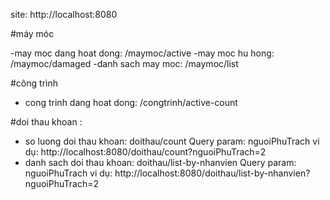 site: http://localhost:8080

#máy móc

-may moc dang hoat dong: /maymoc/active
-may moc hu hong: /maymoc/damaged
-danh sach may moc: /maymoc/list

#công trình

- cong trinh dang hoat dong: /congtrinh/active-count

#doi thau khoan : 
- so luong doi thau khoan: doithau/count
    Query param: nguoiPhuTrach
    vi dụ: http://localhost:8080/doithau/count?nguoiPhuTrach=2
- danh sach doi thau khoan: doithau/list-by-nhanvien
    Query param: nguoiPhuTrach
    vi dụ: http://localhost:8080/doithau/list-by-nhanvien?nguoiPhuTrach=2




